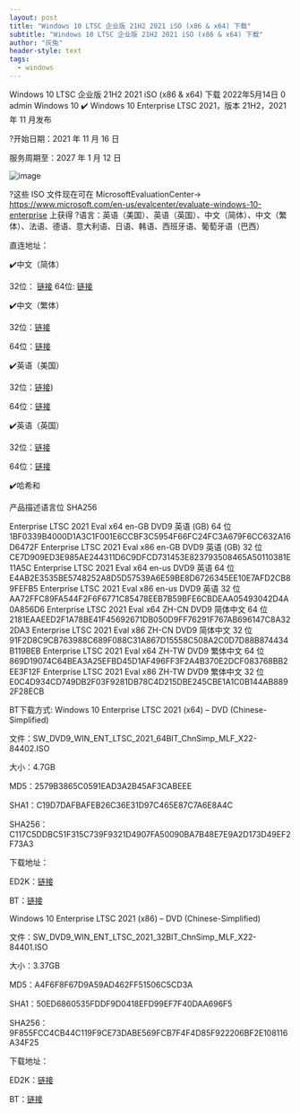 ```yaml
---
layout: post
title: "Windows 10 LTSC 企业版 21H2 2021 iSO (x86 & x64) 下载"
subtitle: "Windows 10 LTSC 企业版 21H2 2021 iSO (x86 & x64) 下载"
author: "灰兔"
header-style: text
tags:
  - windows
---
```

Windows 10 LTSC 企业版 21H2 2021 iSO (x86 & x64) 下载
2022年5月14日 0 admin Windows 10
✔️ Windows 10 Enterprise LTSC 2021，版本 21H2，2021 年 11 月发布

?开始日期：2021 年 11 月 16 日

服务周期至：2027 年 1 月 12 日

![image](https://github.com/hjz888/hjz888.github.io/assets/26238001/a4e6439d-b0f5-4caa-8b97-62530fdd5e82)


 

?这些 ISO 文件现在可在 MicrosoftEvaluationCenter-> https://www.microsoft.com/en-us/evalcenter/evaluate-windows-10-enterprise 上获得
?语言：英语（美国）、英语（英国）、中文（简体）、中文（繁体）、法语、德语、意大利语、日语、韩语、西班牙语、葡萄牙语（巴西）

直连地址：
 

✔️中文（简体）

32位： [链接](https://software-download.microsoft.com/download/db/444969d5-f34g-4e03-ac9d-1f9786c69161/19044.1288.211006-0501.21h2_release_svc_refresh_CLIENT_LTSC_EVAL_x86FRE_zh-cn.iso) 
64位: [链接](https://software-download.microsoft.com/download/db/444969d5-f34g-4e03-ac9d-1f9786c69161/19044.1288.211006-0501.21h2_release_svc_refresh_CLIENT_LTSC_EVAL_x86FRE_zh-cn.iso)

✔️中文（繁体）

32位：[链接](https://software-download.microsoft.com/download/db/444969d5-f34g-4e03-ac9d-1f9786c69161/19044.1288.211006-0501.21h2_release_svc_refresh_CLIENT_LTSC_EVAL_x86FRE_zh-tw.iso)

64位：[链接](https://software-download.microsoft.com/download/db/444969d5-f34g-4e03-ac9d-1f9786c69161/19044.1288.211006-0501.21h2_release_svc_refresh_CLIENT_LTSC_EVAL_x64FRE_zh-tw.iso)

✔️英语（美国）

32位：[链接](https://software-download.microsoft.com/download/db/444969d5-f34g-4e03-ac9d-1f9786c69161/19044.1288.211006-0501.21h2_release_svc_refresh_CLIENT_LTSC_EVAL_x86FRE_en-us.iso))

64位：[链接](https://software-download.microsoft.com/download/db/444969d5-f34g-4e03-ac9d-1f9786c69161/19044.1288.211006-0501.21h2_release_svc_refresh_CLIENT_LTSC_EVAL_x64FRE_en-us.iso)

✔️英语（英国）

32位：[链接](https://software-download.microsoft.com/download/db/444969d5-f34g-4e03-ac9d-1f9786c69161/19044.1288.211006-0501.21h2_release_svc_refresh_CLIENT_LTSC_EVAL_x86FRE_en-gb.iso)

64位：[链接](https://software-download.microsoft.com/download/db/444969d5-f34g-4e03-ac9d-1f9786c69161/19044.1288.211006-0501.21h2_release_svc_refresh_CLIENT_LTSC_EVAL_x64FRE_en-gb.iso)

✔️哈希和

产品描述语言位 SHA256

Enterprise LTSC 2021 Eval x64 en-GB DVD9 英语 (GB) 64 位 1BF0339B4000D1A3C1F001E6CCBF3C5954F66FC24FC3A679F6CC632A16D6472F
Enterprise LTSC 2021 Eval x86 en-GB DVD9 英语 (GB) 32 位 CE7D909ED3E985AE244311D6C9DFCD731453E823793508465A50110381E11A5C
Enterprise LTSC 2021 Eval x64 en-us DVD9 英语 64 位 E4AB2E3535BE5748252A8D5D57539A6E59BE8D6726345EE10E7AFD2CB89FEFB5
Enterprise LTSC 2021 Eval x86 en-us DVD9 英语 32 位 AA72FFC89FA544F2F6F6771C85478EEB7B59BFE6CBDEAA05493042D4A0A856D6
Enterprise LTSC 2021 Eval x64 ZH-CN DVD9 简体中文 64 位 2181EAAEED2F1A78BE41F45692671DB050D9FF76291F767AB696147C8A322DA3
Enterprise LTSC 2021 Eval x86 ZH-CN DVD9 简体中文 32 位 91F2D8C9CB763988C689F088C31A867D15558C508A2C0D7D88B874434B119BEB
Enterprise LTSC 2021 Eval x64 ZH-TW DVD9 繁体中文 64 位 869D19074C64BEA3A25EFBD45D1AF496FF3F2A4B370E2DCF083768BB2EE3F12F
Enterprise LTSC 2021 Eval x86 ZH-TW DVD9 繁体中文 32 位 E0C4D934CD749DB2F03F9281DB78C4D215DBE245CBE1A1C0B144AB8892F28ECB

 

BT下载方式:
Windows 10 Enterprise LTSC 2021 (x64) – DVD (Chinese-Simplified)

文件：SW_DVD9_WIN_ENT_LTSC_2021_64BIT_ChnSimp_MLF_X22-84402.ISO

大小：4.7GB

MD5：2579B3865C0591EAD3A2B45AF3CABEEE

SHA1：C19D7DAFBAFEB26C36E31D97C465E87C7A6E8A4C

SHA256：C117C5DDBC51F315C739F9321D4907FA50090BA7B48E7E9A2D173D49EF2F73A3

下载地址：

ED2K：[链接]([http://ed2k//%7Cfile%7CSW_DVD9_WIN_ENT_LTSC_2021_64BIT_ChnSimp_MLF_X22-84402.ISO%7C5044211712%7C1555B7DCA052B5958EE68DB58A42408D%7C/)

BT：[链接](magnet:?xt=urn:btih:366ADAA52FB3639B17D73718DD5F9E3EE9477B40&dn=SW_DVD9_WIN_ENT_LTSC_2021_64BIT_ChnSimp_MLF_X22-84402.ISO&xl=5044211712)

Windows 10 Enterprise LTSC 2021 (x86) – DVD (Chinese-Simplified)

文件：SW_DVD9_WIN_ENT_LTSC_2021_32BIT_ChnSimp_MLF_X22-84401.ISO

大小：3.37GB

MD5：A4F6F8F67D9A59AD462FF51506C5CD3A

SHA1：50ED6860535FDDF9D0418EFD99EF7F40DAA696F5

SHA256：9F855FCC4CB44C119F9CE73DABE569FCB7F4F4D85F922206BF2E108116A34F25

下载地址：

ED2K：[链接](http://ed2k//%7Cfile%7CSW_DVD9_WIN_ENT_LTSC_2021_32BIT_ChnSimp_MLF_X22-84401.ISO%7C3621132288%7CF67BB339ADFEFCF6ED22400EAACBD068%7C/)

BT：[链接](magnet:?xt=urn:btih:F8EC74BA352633CECF7A0D0AF1E98A7345C3C2FC&dn=SW_DVD9_WIN_ENT_LTSC_2021_32BIT_ChnSimp_MLF_X22-84401.ISO&xl=3621132288)

